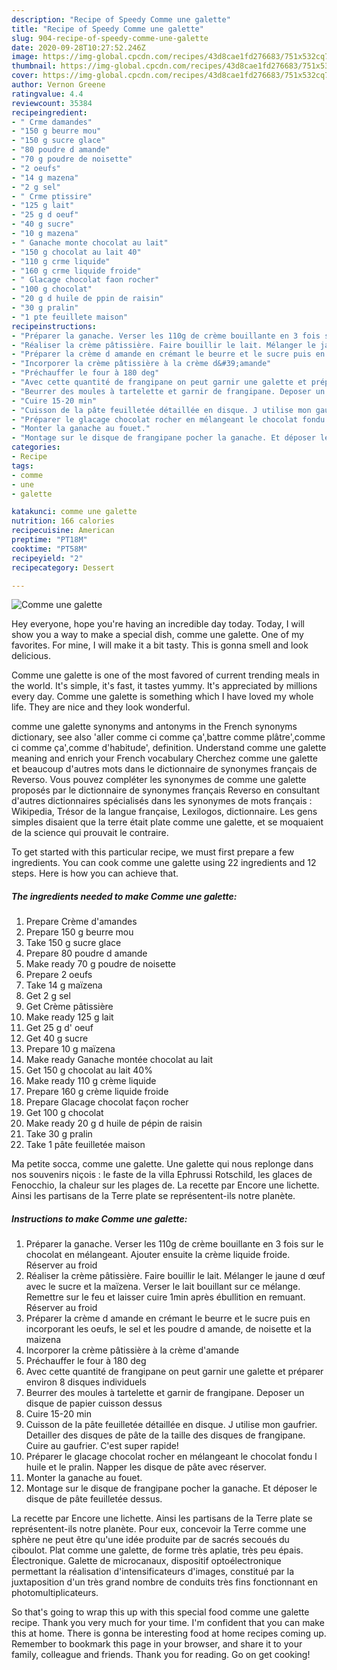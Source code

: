 ```yaml
---
description: "Recipe of Speedy Comme une galette"
title: "Recipe of Speedy Comme une galette"
slug: 904-recipe-of-speedy-comme-une-galette
date: 2020-09-28T10:27:52.246Z
image: https://img-global.cpcdn.com/recipes/43d8cae1fd276683/751x532cq70/comme-une-galette-photo-principale-de-la-recette.jpg
thumbnail: https://img-global.cpcdn.com/recipes/43d8cae1fd276683/751x532cq70/comme-une-galette-photo-principale-de-la-recette.jpg
cover: https://img-global.cpcdn.com/recipes/43d8cae1fd276683/751x532cq70/comme-une-galette-photo-principale-de-la-recette.jpg
author: Vernon Greene
ratingvalue: 4.4
reviewcount: 35384
recipeingredient:
- " Crme damandes"
- "150 g beurre mou"
- "150 g sucre glace"
- "80 poudre d amande"
- "70 g poudre de noisette"
- "2 oeufs"
- "14 g mazena"
- "2 g sel"
- " Crme ptissire"
- "125 g lait"
- "25 g d oeuf"
- "40 g sucre"
- "10 g mazena"
- " Ganache monte chocolat au lait"
- "150 g chocolat au lait 40"
- "110 g crme liquide"
- "160 g crme liquide froide"
- " Glacage chocolat faon rocher"
- "100 g chocolat"
- "20 g d huile de ppin de raisin"
- "30 g pralin"
- "1 pte feuillete maison"
recipeinstructions:
- "Préparer la ganache. Verser les 110g de crème bouillante en 3 fois sur le chocolat en mélangeant. Ajouter ensuite la crème liquide froide. Réserver au froid"
- "Réaliser la crème pâtissière. Faire bouillir le lait. Mélanger le jaune d œuf avec le sucre et la maïzena. Verser le lait bouillant sur ce mélange. Remettre sur le feu et laisser cuire 1min après ébullition en remuant. Réserver au froid"
- "Préparer la crème d amande en crémant le beurre et le sucre puis en incorporant les oeufs, le sel et les poudre d amande, de noisette et la maizena"
- "Incorporer la crème pâtissière à la crème d&#39;amande"
- "Préchauffer le four à 180 deg"
- "Avec cette quantité de frangipane on peut garnir une galette et préparer environ 8 disques individuels"
- "Beurrer des moules à tartelette et garnir de frangipane. Deposer un disque de papier cuisson dessus"
- "Cuire 15-20 min"
- "Cuisson de la pâte feuilletée détaillée en disque. J utilise mon gaufrier. Detailler des disques de pâte de la taille des disques de frangipane. Cuire au gaufrier. C&#39;est super rapide!"
- "Préparer le glacage chocolat rocher en mélangeant le chocolat fondu l huile et le pralin. Napper les disque de pâte avec réserver."
- "Monter la ganache au fouet."
- "Montage sur le disque de frangipane pocher la ganache. Et déposer le disque de pâte feuilletée dessus."
categories:
- Recipe
tags:
- comme
- une
- galette

katakunci: comme une galette 
nutrition: 166 calories
recipecuisine: American
preptime: "PT18M"
cooktime: "PT58M"
recipeyield: "2"
recipecategory: Dessert

---
```



![Comme une galette](https://img-global.cpcdn.com/recipes/43d8cae1fd276683/751x532cq70/comme-une-galette-photo-principale-de-la-recette.jpg)

Hey everyone, hope you're having an incredible day today. Today, I will show you a way to make a special dish, comme une galette. One of my favorites. For mine, I will make it a bit tasty. This is gonna smell and look delicious.

Comme une galette is one of the most favored of current trending meals in the world. It's simple, it's fast, it tastes yummy. It's appreciated by millions every day. Comme une galette is something which I have loved my whole life. They are nice and they look wonderful.

comme une galette synonyms and antonyms in the French synonyms dictionary, see also &#39;aller comme ci comme ça&#39;,battre comme plâtre&#39;,comme ci comme ça&#39;,comme d&#39;habitude&#39;, definition. Understand comme une galette meaning and enrich your French vocabulary Cherchez comme une galette et beaucoup d&#39;autres mots dans le dictionnaire de synonymes français de Reverso. Vous pouvez compléter les synonymes de comme une galette proposés par le dictionnaire de synonymes français Reverso en consultant d&#39;autres dictionnaires spécialisés dans les synonymes de mots français : Wikipedia, Trésor de la langue française, Lexilogos, dictionnaire. Les gens simples disaient que la terre était plate comme une galette, et se moquaient de la science qui prouvait le contraire.


To get started with this particular recipe, we must first prepare a few ingredients. You can cook comme une galette using 22 ingredients and 12 steps. Here is how you can achieve that.

<!--inarticleads1-->

##### The ingredients needed to make Comme une galette:

1. Prepare  Crème d&#39;amandes
1. Prepare 150 g beurre mou
1. Take 150 g sucre glace
1. Prepare 80 poudre d amande
1. Make ready 70 g poudre de noisette
1. Prepare 2 oeufs
1. Take 14 g maïzena
1. Get 2 g sel
1. Get  Crème pâtissière
1. Make ready 125 g lait
1. Get 25 g d&#39; oeuf
1. Get 40 g sucre
1. Prepare 10 g maïzena
1. Make ready  Ganache montée chocolat au lait
1. Get 150 g chocolat au lait 40%
1. Make ready 110 g crème liquide
1. Prepare 160 g crème liquide froide
1. Prepare  Glacage chocolat façon rocher
1. Get 100 g chocolat
1. Make ready 20 g d huile de pépin de raisin
1. Take 30 g pralin
1. Take 1 pâte feuilletée maison


Ma petite socca, comme une galette. Une galette qui nous replonge dans nos souvenirs niçois : le faste de la villa Ephrussi Rotschild, les glaces de Fenocchio, la chaleur sur les plages de. La recette par Encore une lichette. Ainsi les partisans de la Terre plate se représentent-ils notre planète. 

<!--inarticleads2-->

##### Instructions to make Comme une galette:

1. Préparer la ganache. Verser les 110g de crème bouillante en 3 fois sur le chocolat en mélangeant. Ajouter ensuite la crème liquide froide. Réserver au froid
1. Réaliser la crème pâtissière. Faire bouillir le lait. Mélanger le jaune d œuf avec le sucre et la maïzena. Verser le lait bouillant sur ce mélange. Remettre sur le feu et laisser cuire 1min après ébullition en remuant. Réserver au froid
1. Préparer la crème d amande en crémant le beurre et le sucre puis en incorporant les oeufs, le sel et les poudre d amande, de noisette et la maizena
1. Incorporer la crème pâtissière à la crème d&#39;amande
1. Préchauffer le four à 180 deg
1. Avec cette quantité de frangipane on peut garnir une galette et préparer environ 8 disques individuels
1. Beurrer des moules à tartelette et garnir de frangipane. Deposer un disque de papier cuisson dessus
1. Cuire 15-20 min
1. Cuisson de la pâte feuilletée détaillée en disque. J utilise mon gaufrier. Detailler des disques de pâte de la taille des disques de frangipane. Cuire au gaufrier. C&#39;est super rapide!
1. Préparer le glacage chocolat rocher en mélangeant le chocolat fondu l huile et le pralin. Napper les disque de pâte avec réserver.
1. Monter la ganache au fouet.
1. Montage sur le disque de frangipane pocher la ganache. Et déposer le disque de pâte feuilletée dessus.


La recette par Encore une lichette. Ainsi les partisans de la Terre plate se représentent-ils notre planète. Pour eux, concevoir la Terre comme une sphère ne peut être qu&#39;une idée produite par de sacrés secoués du ciboulot. Plat comme une galette, de forme très aplatie, très peu épais. Électronique. Galette de microcanaux, dispositif optoélectronique permettant la réalisation d&#39;intensificateurs d&#39;images, constitué par la juxtaposition d&#39;un très grand nombre de conduits très fins fonctionnant en photomultiplicateurs. 

So that's going to wrap this up with this special food comme une galette recipe. Thank you very much for your time. I'm confident that you can make this at home. There is gonna be interesting food at home recipes coming up. Remember to bookmark this page in your browser, and share it to your family, colleague and friends. Thank you for reading. Go on get cooking!
